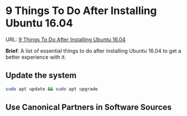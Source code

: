 # 9 Things To Do After Installing Ubuntu 16.04

URL: [9 Things To Do After Installing Ubuntu 16.04](https://itsfoss.com/things-to-do-after-installing-ubuntu-16-04/)

**Brief**: A list of essential things to do after installing Ubuntu 16.04 to get a better experience with it.

## Update the system

```bash
sudo apt update && sudo apt upgrade
```

## Use Canonical Partners in Software Sources







